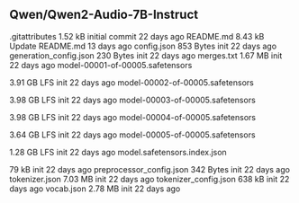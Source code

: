 ## Qwen/Qwen2-Audio-7B-Instruct

.gitattributes
1.52 kB
initial commit
22 days ago
README.md
8.43 kB
Update README.md
13 days ago
config.json
853 Bytes
init
22 days ago
generation_config.json
230 Bytes
init
22 days ago
merges.txt
1.67 MB
init
22 days ago
model-00001-of-00005.safetensors

3.91 GB
LFS
init
22 days ago
model-00002-of-00005.safetensors

3.98 GB
LFS
init
22 days ago
model-00003-of-00005.safetensors

3.98 GB
LFS
init
22 days ago
model-00004-of-00005.safetensors

3.64 GB
LFS
init
22 days ago
model-00005-of-00005.safetensors

1.28 GB
LFS
init
22 days ago
model.safetensors.index.json

79 kB
init
22 days ago
preprocessor_config.json
342 Bytes
init
22 days ago
tokenizer.json
7.03 MB
init
22 days ago
tokenizer_config.json
638 kB
init
22 days ago
vocab.json
2.78 MB
init
22 days ago
